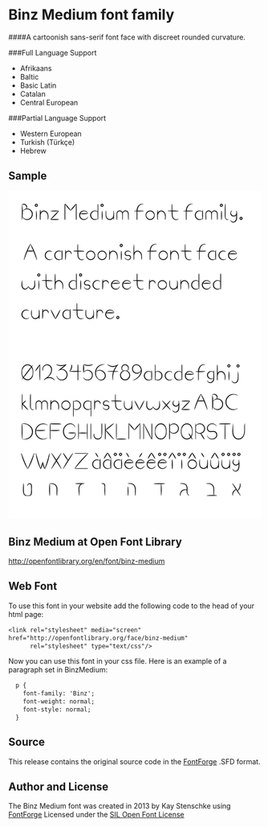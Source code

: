 Binz Medium font family
=======================

####A cartoonish sans-serif font face with discreet rounded curvature.

###Full Language Support

- Afrikaans
- Baltic
- Basic Latin
- Catalan
- Central European

###Partial Language Support

- Western European
- Turkish (Türkçe)
- Hebrew

Sample
------
![Binz Medium](https://github.com/kstenschke/font-binz-medium/blob/master/binz-sample-text.jpg?raw=true)


Binz Medium at Open Font Library
--------------------------------
http://openfontlibrary.org/en/font/binz-medium


Web Font
--------
To use this font in your website add the following code to the head of your html page:

    <link rel="stylesheet" media="screen" href="http://openfontlibrary.org/face/binz-medium" 
          rel="stylesheet" type="text/css"/>

Now you can use this font in your css file. Here is an example of a paragraph set in BinzMedium:

      p { 
        font-family: 'Binz'; 
        font-weight: normal; 
        font-style: normal; 
      }


Source
------
This release contains the original source code in the [FontForge](http://fontforge.org/ "FontForge") .SFD format.


Author and License
------------------
The Binz Medium font was created in 2013 by Kay Stenschke using [FontForge](http://fontforge.github.io/)
Licensed under the [SIL Open Font License](http://scripts.sil.org/cms/scripts/page.php?site_id=nrsi&id=OFL)

